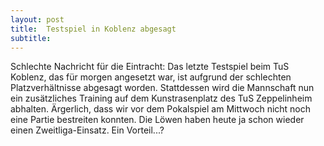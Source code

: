 ```yaml
---
layout: post
title:  Testspiel in Koblenz abgesagt
subtitle:  
---
```


Schlechte Nachricht für die Eintracht: Das letzte Testspiel beim TuS Koblenz, das für morgen angesetzt war, ist aufgrund der schlechten Platzverhältnisse abgesagt worden. Stattdessen wird die Mannschaft nun ein zusätzliches Training auf dem Kunstrasenplatz des TuS Zeppelinheim abhalten. Ärgerlich, dass wir vor dem Pokalspiel am Mittwoch nicht noch eine Partie bestreiten konnten. Die Löwen haben heute ja schon wieder einen Zweitliga-Einsatz. Ein Vorteil...?


